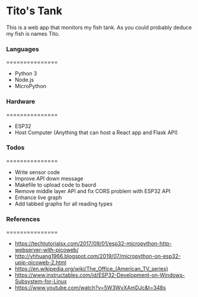 # Tito's Tank
This is a web app that monitors my fish tank.  As you could probably deduce my fish is names Tito.

### Languages
===============
  - Python 3
  - Node.js
  - MicroPython

### Hardware
===============
  - ESP32
  - Host Computer (Anything that can host a React app and Flask API)


### Todos
===============
 - Write sensor code
 - Improve API down message
 - Makefile to upload code to baord
 - Remove middle layer API and fix CORS problem with ESP32 API
 - Enhance live graph
 - Add tabbed graphs for all reading types
 
### References
===============
 - https://techtutorialsx.com/2017/09/01/esp32-micropython-http-webserver-with-picoweb/
 - http://yhhuang1966.blogspot.com/2019/07/micropython-on-esp32-upip-picoweb-2.html
 - https://en.wikipedia.org/wiki/The_Office_(American_TV_series)
 - https://www.instructables.com/id/ESP32-Development-on-Windows-Subsystem-for-Linux
 - https://www.youtube.com/watch?v=5W3WvXAmDJc&t=348s
